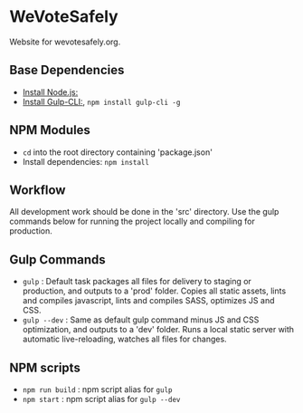 # WeVoteSafely

Website for wevotesafely.org.

## Base Dependencies

- [Install Node.js:](https://nodejs.org/)
- [Install Gulp-CLI:](https://gulpjs.com/), `npm install gulp-cli -g`


## NPM Modules

- `cd` into the root directory containing 'package.json'
- Install dependencies: `npm install`


## Workflow

All development work should be done in the 'src' directory. Use the gulp commands below for running the project locally and compiling for production.


## Gulp Commands

- `gulp` : Default task packages all files for delivery to staging or production, and outputs to a 'prod' folder. Copies all static assets, lints and compiles javascript, lints and compiles SASS, optimizes JS and CSS.
- `gulp --dev` : Same as default gulp command minus JS and CSS optimization, and outputs to a 'dev' folder. Runs a local static server with automatic live-reloading, watches all files for changes.


## NPM scripts

- `npm run build` : npm script alias for `gulp`
- `npm start` : npm script alias for `gulp --dev`
